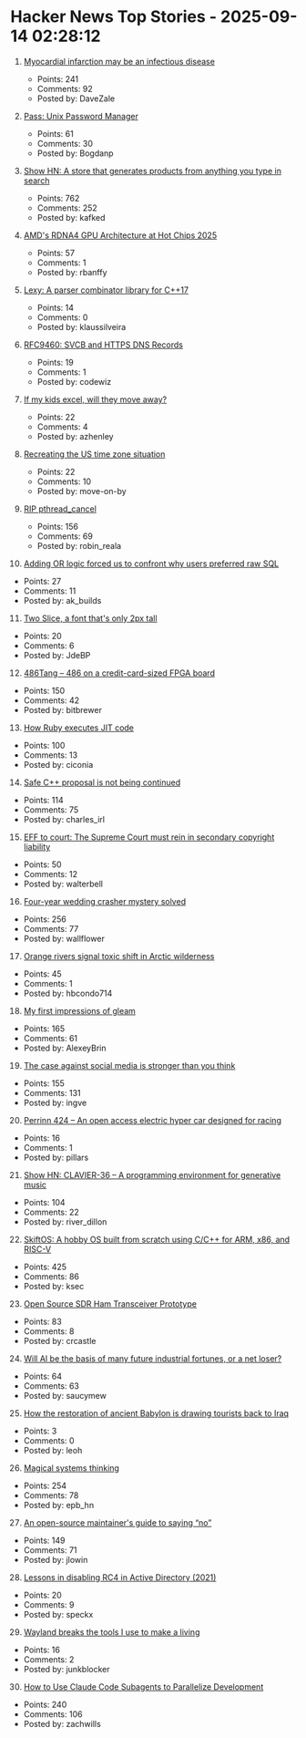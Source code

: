 # Hacker News Top Stories - 2025-09-14 02:28:12

1. [Myocardial infarction may be an infectious disease](https://www.tuni.fi/en/news/myocardial-infarction-may-be-infectious-disease)
   - Points: 241
   - Comments: 92
   - Posted by: DaveZale

2. [Pass: Unix Password Manager](https://www.passwordstore.org/)
   - Points: 61
   - Comments: 30
   - Posted by: Bogdanp

3. [Show HN: A store that generates products from anything you type in search](https://anycrap.shop/)
   - Points: 762
   - Comments: 252
   - Posted by: kafked

4. [AMD's RDNA4 GPU Architecture at Hot Chips 2025](https://chipsandcheese.com/p/amds-rdna4-gpu-architecture-at-hot)
   - Points: 57
   - Comments: 1
   - Posted by: rbanffy

5. [Lexy: A parser combinator library for C++17](https://github.com/foonathan/lexy)
   - Points: 14
   - Comments: 0
   - Posted by: klaussilveira

6. [RFC9460: SVCB and HTTPS DNS Records](https://datatracker.ietf.org/doc/html/rfc9460)
   - Points: 19
   - Comments: 1
   - Posted by: codewiz

7. [If my kids excel, will they move away?](https://jeffreybigham.com/blog/2025/where-will-my-kids-go.html)
   - Points: 22
   - Comments: 4
   - Posted by: azhenley

8. [Recreating the US time zone situation](https://rachelbythebay.com/w/2025/09/12/tz/)
   - Points: 22
   - Comments: 10
   - Posted by: move-on-by

9. [RIP pthread_cancel](https://eissing.org/icing/posts/rip_pthread_cancel/)
   - Points: 156
   - Comments: 69
   - Posted by: robin_reala

10. [Adding OR logic forced us to confront why users preferred raw SQL](https://signoz.io/blog/query-builder-v5/)
   - Points: 27
   - Comments: 11
   - Posted by: ak_builds

11. [Two Slice, a font that's only 2px tall](https://joefatula.com/twoslice.html)
   - Points: 20
   - Comments: 6
   - Posted by: JdeBP

12. [486Tang – 486 on a credit-card-sized FPGA board](https://nand2mario.github.io/posts/2025/486tang_486_on_a_credit_card_size_fpga_board/)
   - Points: 150
   - Comments: 42
   - Posted by: bitbrewer

13. [How Ruby executes JIT code](https://railsatscale.com/2025-09-08-how-ruby-executes-jit-code-the-hidden-mechanics-behind-the-magic/)
   - Points: 100
   - Comments: 13
   - Posted by: ciconia

14. [Safe C++ proposal is not being continued](https://sibellavia.lol/posts/2025/09/safe-c-proposal-is-not-being-continued/)
   - Points: 114
   - Comments: 75
   - Posted by: charles_irl

15. [EFF to court: The Supreme Court must rein in secondary copyright liability](https://www.eff.org/deeplinks/2025/09/eff-court-supreme-court-must-rein-expansive-secondary-copyright-liability)
   - Points: 50
   - Comments: 12
   - Posted by: walterbell

16. [Four-year wedding crasher mystery solved](https://www.theguardian.com/uk-news/2025/sep/12/wedding-crasher-mystery-solved-four-years-bride-scotland)
   - Points: 256
   - Comments: 77
   - Posted by: wallflower

17. [Orange rivers signal toxic shift in Arctic wilderness](https://news.ucr.edu/articles/2025/09/08/orange-rivers-signal-toxic-shift-arctic-wilderness)
   - Points: 45
   - Comments: 1
   - Posted by: hbcondo714

18. [My first impressions of gleam](https://mtlynch.io/notes/gleam-first-impressions/)
   - Points: 165
   - Comments: 61
   - Posted by: AlexeyBrin

19. [The case against social media is stronger than you think](https://arachnemag.substack.com/p/the-case-against-social-media-is)
   - Points: 155
   - Comments: 131
   - Posted by: ingve

20. [Perrinn 424 – An open access electric hyper car designed for racing](https://discover.perrinn.com/home)
   - Points: 16
   - Comments: 1
   - Posted by: pillars

21. [Show HN: CLAVIER-36 – A programming environment for generative music](https://clavier36.com/p/LtZDdcRP3haTWHErgvdM)
   - Points: 104
   - Comments: 22
   - Posted by: river_dillon

22. [SkiftOS: A hobby OS built from scratch using C/C++ for ARM, x86, and RISC-V](https://skiftos.org)
   - Points: 425
   - Comments: 86
   - Posted by: ksec

23. [Open Source SDR Ham Transceiver Prototype](https://m17project.org/2025/08/18/first-linht-tests/)
   - Points: 83
   - Comments: 8
   - Posted by: crcastle

24. [Will AI be the basis of many future industrial fortunes, or a net loser?](https://joincolossus.com/article/ai-will-not-make-you-rich/)
   - Points: 64
   - Comments: 63
   - Posted by: saucymew

25. [How the restoration of ancient Babylon is drawing tourists back to Iraq](https://www.theartnewspaper.com/2025/09/12/how-the-restoration-of-ancient-babylon-is-helping-to-draw-tourists-back-to-iraq)
   - Points: 3
   - Comments: 0
   - Posted by: leoh

26. [Magical systems thinking](https://worksinprogress.co/issue/magical-systems-thinking/)
   - Points: 254
   - Comments: 78
   - Posted by: epb_hn

27. [An open-source maintainer's guide to saying “no”](https://www.jlowin.dev/blog/oss-maintainers-guide-to-saying-no)
   - Points: 149
   - Comments: 71
   - Posted by: jlowin

28. [Lessons in disabling RC4 in Active Directory (2021)](https://syfuhs.net/lessons-in-disabling-rc4-in-active-directory)
   - Points: 20
   - Comments: 9
   - Posted by: speckx

29. [Wayland breaks the tools I use to make a living](https://rykarn.se/2025/01/26/wayland)
   - Points: 16
   - Comments: 2
   - Posted by: junkblocker

30. [How to Use Claude Code Subagents to Parallelize Development](https://zachwills.net/how-to-use-claude-code-subagents-to-parallelize-development/)
   - Points: 240
   - Comments: 106
   - Posted by: zachwills

